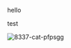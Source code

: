 hello 

test

![8337-cat-pfpsgg](https://github.com/user-attachments/assets/9928bd9a-43d5-4de5-8d45-bbae28c5b00c)
